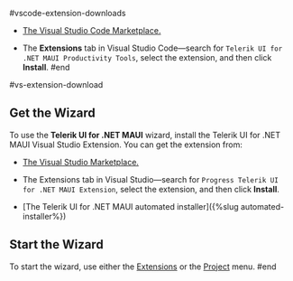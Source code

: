 #vscode-extension-downloads
* <a href="https://marketplace.visualstudio.com/items?itemName=TelerikInc.telerik-maui-productivity-tools" target="_blank">The Visual Studio Code Marketplace.</a>

* The **Extensions** tab in Visual Studio Code&mdash;search for `Telerik UI for .NET MAUI Productivity Tools`, select the extension, and then click **Install**.
#end

#vs-extension-download
## Get the Wizard

To use the **Telerik UI for .NET MAUI** wizard, install the Telerik UI for .NET MAUI Visual Studio Extension. You can get the extension from:

* <a href="https://marketplace.visualstudio.com/items?itemName=TelerikInc.ProgressTelerikMAUIExtensions" target="_blank">The Visual Studio Marketplace.</a>

* The Extensions tab in Visual Studio&mdash;search for `Progress Telerik UI for .NET MAUI Extension`, select the extension, and then click **Install**.

* [The Telerik UI for .NET MAUI automated installer]({%slug automated-installer%})

## Start the Wizard

To start the wizard, use either the [Extensions](#extensions-menu) or the [Project](#project-menu) menu.
#end